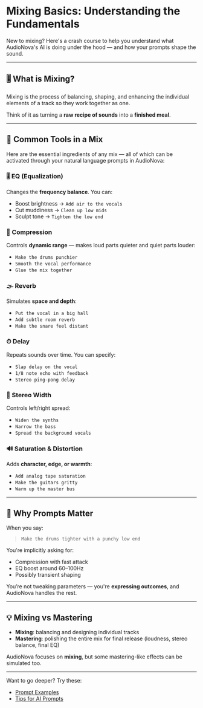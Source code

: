 # Mixing Basics: Understanding the Fundamentals

New to mixing? Here's a crash course to help you understand what AudioNova's AI is doing under the hood — and how your prompts shape the sound.

---

## 🎚 What is Mixing?

Mixing is the process of balancing, shaping, and enhancing the individual elements of a track so they work together as one.

Think of it as turning a **raw recipe of sounds** into a **finished meal**.

---

## 🧰 Common Tools in a Mix

Here are the essential ingredients of any mix — all of which can be activated through your natural language prompts in AudioNova:

### 🎚 EQ (Equalization)
Changes the **frequency balance**. You can:
- Boost brightness → `Add air to the vocals`
- Cut muddiness → `Clean up low mids`
- Sculpt tone → `Tighten the low end`

### 🧵 Compression
Controls **dynamic range** — makes loud parts quieter and quiet parts louder:
- `Make the drums punchier`
- `Smooth the vocal performance`
- `Glue the mix together`

### 🌫 Reverb
Simulates **space and depth**:
- `Put the vocal in a big hall`
- `Add subtle room reverb`
- `Make the snare feel distant`

### ⏱ Delay
Repeats sounds over time. You can specify:
- `Slap delay on the vocal`
- `1/8 note echo with feedback`
- `Stereo ping-pong delay`

### 📐 Stereo Width
Controls left/right spread:
- `Widen the synths`
- `Narrow the bass`
- `Spread the background vocals`

### 🔊 Saturation & Distortion
Adds **character, edge, or warmth**:
- `Add analog tape saturation`
- `Make the guitars gritty`
- `Warm up the master bus`

---

## 🧠 Why Prompts Matter

When you say:
> `Make the drums tighter with a punchy low end`

You're implicitly asking for:
- Compression with fast attack
- EQ boost around 60–100Hz
- Possibly transient shaping

You’re not tweaking parameters — you're **expressing outcomes**, and AudioNova handles the rest.

---

## 💡 Mixing vs Mastering

- **Mixing**: balancing and designing individual tracks
- **Mastering**: polishing the entire mix for final release (loudness, stereo balance, final EQ)

AudioNova focuses on **mixing**, but some mastering-like effects can be simulated too.

---

Want to go deeper? Try these:
- [Prompt Examples](./prompt-examples.md)
- [Tips for AI Prompts](./ai-prompt-tips.md)
